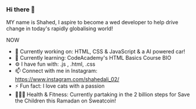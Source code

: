 ### Hi there 👋 
MY name is Shahed, I aspire to become a wed developer to help drive change in today's rapidly globalising world! 


NOW

- 🔭 Currently working on: HTML, CSS & JavaScript & a AI powered car! 
- 🌱 Currently learning: CodeAcademy's HTML Basics Course 
BIO
- ⚙ I have fun with: .js , .html, .css
- 📫 Connect with me in Instagram: https://www.instagram.com/shahedali_02/
- ⚡ Fun fact: I love cats with a passion 
- 🚶🏻‍♂️ Health & Fitness: Currently partaking in the 2 billion steps for Save the Children this Ramadan on Sweatcoin! 

